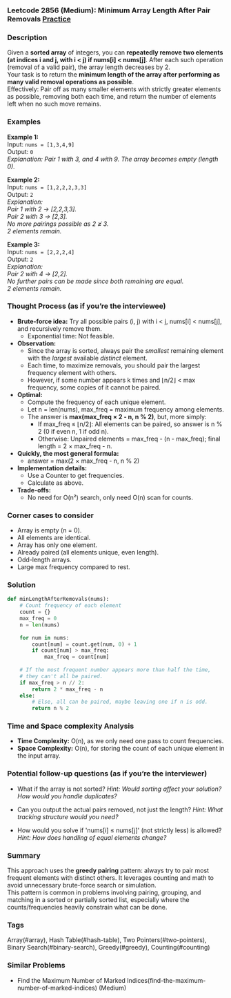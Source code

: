### Leetcode 2856 (Medium): Minimum Array Length After Pair Removals [Practice](https://leetcode.com/problems/minimum-array-length-after-pair-removals)

### Description  
Given a **sorted array** of integers, you can **repeatedly remove two elements (at indices i and j, with i < j) if nums[i] < nums[j]**. After each such operation (removal of a valid pair), the array length decreases by 2.  
Your task is to return the **minimum length of the array after performing as many valid removal operations as possible**.  
Effectively: Pair off as many smaller elements with strictly greater elements as possible, removing both each time, and return the number of elements left when no such move remains.

### Examples  

**Example 1:**  
Input: `nums = [1,3,4,9]`  
Output: `0`  
*Explanation: Pair 1 with 3, and 4 with 9. The array becomes empty (length 0).*

**Example 2:**  
Input: `nums = [1,2,2,2,3,3]`  
Output: `2`  
*Explanation:  
Pair 1 with 2 → [2,2,3,3].  
Pair 2 with 3 → [2,3].  
No more pairings possible as 2 ≱ 3.  
2 elements remain.*

**Example 3:**  
Input: `nums = [2,2,2,4]`  
Output: `2`  
*Explanation:  
Pair 2 with 4 → [2,2].  
No further pairs can be made since both remaining are equal.  
2 elements remain.*

### Thought Process (as if you’re the interviewee)  
- **Brute-force idea:** Try all possible pairs (i, j) with i < j, nums[i] < nums[j], and recursively remove them.  
  - Exponential time: Not feasible.
- **Observation:**  
  - Since the array is sorted, always pair the *smallest* remaining element with the *largest* available *distinct* element.  
  - Each time, to maximize removals, you should pair the largest frequency element with others.  
  - However, if some number appears k times and ⌊n/2⌋ < max frequency, some copies of it cannot be paired.
- **Optimal:**  
  - Compute the frequency of each unique element.  
  - Let n = len(nums), max_freq = maximum frequency among elements.  
  - The answer is **max(max_freq × 2 - n, n % 2)**, but, more simply:  
    - If max_freq ≤ ⌊n/2⌋: All elements can be paired, so answer is n % 2 (0 if even n, 1 if odd n).
    - Otherwise: Unpaired elements = max_freq - (n - max_freq); final length = 2 × max_freq - n.
- **Quickly, the most general formula:**  
  - answer = max(2 × max_freq - n, n % 2)
- **Implementation details:**  
  - Use a Counter to get frequencies.  
  - Calculate as above.
- **Trade-offs:**  
  - No need for O(n²) search, only need O(n) scan for counts.

### Corner cases to consider  
- Array is empty (n = 0).  
- All elements are identical.  
- Array has only one element.  
- Already paired (all elements unique, even length).  
- Odd-length arrays.  
- Large max frequency compared to rest.

### Solution

```python
def minLengthAfterRemovals(nums):
    # Count frequency of each element
    count = {}
    max_freq = 0
    n = len(nums)
    
    for num in nums:
        count[num] = count.get(num, 0) + 1
        if count[num] > max_freq:
            max_freq = count[num]
            
    # If the most frequent number appears more than half the time,
    # they can't all be paired.
    if max_freq > n // 2:
        return 2 * max_freq - n
    else:
        # Else, all can be paired, maybe leaving one if n is odd.
        return n % 2
```

### Time and Space complexity Analysis  

- **Time Complexity:** O(n), as we only need one pass to count frequencies.
- **Space Complexity:** O(n), for storing the count of each unique element in the input array.

### Potential follow-up questions (as if you’re the interviewer)  

- What if the array is not sorted?
  *Hint: Would sorting affect your solution? How would you handle duplicates?*

- Can you output the actual pairs removed, not just the length?
  *Hint: What tracking structure would you need?*

- How would you solve if 'nums[i] ≤ nums[j]' (not strictly less) is allowed?
  *Hint: How does handling of equal elements change?*

### Summary
This approach uses the **greedy pairing** pattern: always try to pair most frequent elements with distinct others. It leverages counting and math to avoid unnecessary brute-force search or simulation.  
This pattern is common in problems involving pairing, grouping, and matching in a sorted or partially sorted list, especially where the counts/frequencies heavily constrain what can be done.

### Tags
Array(#array), Hash Table(#hash-table), Two Pointers(#two-pointers), Binary Search(#binary-search), Greedy(#greedy), Counting(#counting)

### Similar Problems
- Find the Maximum Number of Marked Indices(find-the-maximum-number-of-marked-indices) (Medium)